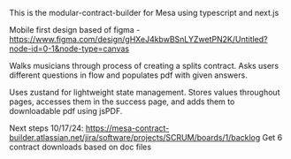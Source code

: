 This is the modular-contract-builder for Mesa using typescript and next.js

Mobile first design based of figma - https://www.figma.com/design/gHXeJ4kbwBSnLYZwetPN2K/Untitled?node-id=0-1&node-type=canvas

Walks musicians through process of creating a splits contract. Asks users different questions in flow and populates pdf with given answers.

Uses zustand for lightweight state management. Stores values throughout pages, accesses them in the success page, and adds them to downloadable pdf using jsPDF.

Next steps 10/17/24: https://mesa-contract-builder.atlassian.net/jira/software/projects/SCRUM/boards/1/backlog
Get 6 contract downloads based on doc files